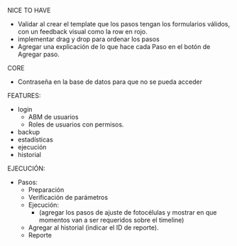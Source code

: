 NICE TO HAVE
- Validar al crear el template que los pasos tengan los formularios válidos, con un feedback visual como la row en rojo.
- implementar drag y drop para ordenar los pasos
- Agregar una explicación de lo que hace cada Paso en el botón de Agregar paso.

CORE
- Contraseña en la base de datos para que no se pueda acceder

FEATURES:
- login
  - ABM de usuarios
  - Roles de usuarios con permisos.
- backup
- estadísticas
- ejecución 
- historial

EJECUCIÓN:
- Pasos:
  - Preparación
  - Verificación de parámetros
  - Ejecución:
    - (agregar los pasos de ajuste de fotocélulas y mostrar en que momentos van a ser requeridos sobre el timeline)
  - Agregar al historial (indicar el ID de reporte).
  - Reporte